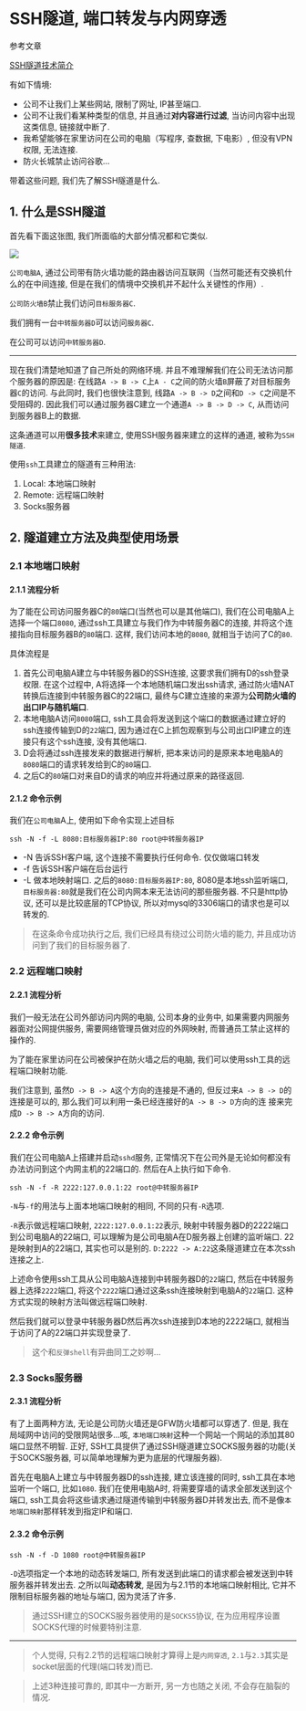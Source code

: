 # SSH隧道, 端口转发与内网穿透

参考文章

[SSH隧道技术简介](http://blog.sina.com.cn/s/blog_6ca2bddf0100rljn.html)

有如下情境:

- 公司不让我们上某些网站, 限制了网址, IP甚至端口. 
- 公司不让我们看某种类型的信息, 并且通过**对内容进行过滤**, 当访问内容中出现这类信息, 链接就中断了. 
- 我希望能够在家里访问在公司的电脑（写程序, 查数据, 下电影）, 但没有VPN权限, 无法连接. 
- 防火长城禁止访问谷歌...

带着这些问题, 我们先了解SSH隧道是什么. 

## 1. 什么是SSH隧道

首先看下面这张图, 我们所面临的大部分情况都和它类似. 

![](https://gitee.com/generals-space/gitimg/raw/master/c9e1370f79ab53ec852d15bf7b4ec617.jpeg)

`公司电脑A`, 通过公司带有防火墙功能的路由器访问互联网（当然可能还有交换机什么的在中间连接, 但是在我们的情境中交换机并不起什么关键性的作用）. 

`公司防火墙B`禁止我们访问`目标服务器C`.

我们拥有一台`中转服务器D`可以访问`服务器C`.

在公司可以访问`中转服务器D`.

------

现在我们清楚地知道了自己所处的网络环境. 并且不难理解我们在公司无法访问那个服务器的原因是: 在线路`A -> B -> C`上`A - C`之间的防火墙`B`屏蔽了对目标服务器`C`的访问. 与此同时, 我们也很快注意到, 线路`A -> B -> D`之间和`D -> C`之间是不受阻碍的. 因此我们可以通过服务器C建立一个通道`A -> B -> D -> C`, 从而访问到服务器B上的数据. 

这条通道可以用**很多技术**来建立, 使用SSH服务器来建立的这样的通道, 被称为`SSH隧道`. 

使用`ssh`工具建立的隧道有三种用法:

1. Local: 本地端口映射
2. Remote: 远程端口映射
3. Socks服务器

## 2. 隧道建立方法及典型使用场景

### 2.1 本地端口映射

#### 2.1.1 流程分析

为了能在公司访问服务器C的`80`端口(当然也可以是其他端口), 我们在公司电脑A上选择一个端口`8080`, 通过ssh工具建立与我们作为中转服务器C的连接, 并将这个连接指向目标服务器B的`80`端口. 这样, 我们访问本地的`8080`, 就相当于访问了C的`80`.

具体流程是

1. 首先公司电脑A建立与中转服务器D的SSH连接, 这要求我们拥有D的ssh登录权限. 在这个过程中, A将选择一个本地随机端口发出ssh请求, 通过防火墙NAT转换后连接到中转服务器C的22端口, 最终与C建立连接的来源为**公司防火墙的出口IP与随机端口**.
2. 本地电脑A访问`8080`端口, ssh工具会将发送到这个端口的数据通过建立好的ssh连接传输到D的`22`端口, 因为通过在C上抓包观察到与公司出口IP建立的连接只有这个ssh连接, 没有其他端口.
3. D会将通过ssh连接发来的数据进行解析, 把本来访问的是原来本地电脑A的`8080`端口的请求转发给到C的`80`端口. 
4. 之后C的`80`端口对来自D的请求的响应并将通过原来的路径返回.

#### 2.1.2 命令示例

我们在`公司电脑`A上, 使用如下命令实现上述目标

```
ssh -N -f -L 8080:目标服务器IP:80 root@中转服务器IP
```

- -N 告诉SSH客户端, 这个连接不需要执行任何命令. 仅仅做端口转发
- -f 告诉SSH客户端在后台运行
- -L 做本地映射端口. 之后的`8080:目标服务器IP:80`, 8080是本地ssh监听端口, `目标服务器:80`就是我们在公司内网本来无法访问的那些服务器. 不只是http协议, 还可以是比较底层的TCP协议, 所以对mysql的3306端口的请求也是可以转发的.

> 在这条命令成功执行之后, 我们已经具有绕过公司防火墙的能力, 并且成功访问到了我们的目标服务器了.

### 2.2 远程端口映射

#### 2.2.1 流程分析

我们一般无法在公司外部访问内网的电脑, 公司本身的业务中, 如果需要内网服务器面对公网提供服务, 需要网络管理员做对应的外网映射, 而普通员工禁止这样的操作的. 

为了能在家里访问在公司被保护在防火墙之后的电脑, 我们可以使用ssh工具的远程端口映射功能.

我们注意到, 虽然`D -> B -> A`这个方向的连接是不通的, 但反过来`A -> B -> D`的连接是可以的, 那么我们可以利用一条已经连接好的`A -> B -> D`方向的连 接来完成`D -> B -> A`方向的访问.

#### 2.2.2 命令示例

我们在公司电脑A上搭建并启动`sshd`服务, 正常情况下在公司外是无论如何都没有办法访问到这个内网主机的22端口的. 然后在A上执行如下命令.

```
ssh -N -f -R 2222:127.0.0.1:22 root@中转服务器IP
```

`-N`与`-f`的用法与上面本地端口映射的相同, 不同的只有`-R`选项.

`-R`表示做远程端口映射, `2222:127.0.0.1:22`表示, 映射中转服务器D的2222端口到公司电脑A的22端口, 可以理解为是公司电脑A在D服务器上创建的监听端口. 22是映射到A的22端口, 其实也可以是别的. `D:2222 -> A:22`这条隧道建立在本次ssh连接之上.

上述命令使用ssh工具从公司电脑A连接到中转服务器D的`22`端口, 然后在中转服务器上选择`2222`端口, 将这个`2222`端口通过这条ssh连接映射到电脑A的`22`端口. 这种方式实现的映射方法叫做远程端口映射. 

然后我们就可以登录中转服务器D然后再次ssh连接到D本地的2222端口, 就相当于访问了A的22端口并实现登录了.

> 这个和`反弹shell`有异曲同工之妙啊...

### 2.3 Socks服务器

#### 2.3.1 流程分析

有了上面两种方法, 无论是公司防火墙还是GFW防火墙都可以穿透了. 但是, 我在局域网中访问的受限网站很多...咳, `本地端口映射`这种一个网站一个网站的添加其80端口显然不明智. 正好, SSH工具提供了通过SSH隧道建立SOCKS服务器的功能(关于SOCKS服务器, 可以简单地理解为更为底层的代理服务器).

首先在电脑A上建立与中转服务器D的ssh连接, 建立该连接的同时, ssh工具在本地监听一个端口, 比如`1080`. 我们在使用电脑A时, 将需要穿墙的请求全部发送到这个端口, ssh工具会将这些请求通过隧道传输到中转服务器D并转发出去, 而不是像`本地端口映射`那样转发到指定IP和端口. 

#### 2.3.2 命令示例

```
ssh -N -f -D 1080 root@中转服务器IP
```

`-D`选项指定一个本地的动态转发端口, 所有发送到此端口的请求都会被发送到中转服务器并转发出去. 之所以叫**动态转发**, 是因为与2.1节的本地端口映射相比, 它并不限制目标服务器的地址与端口, 因为灵活了许多.

> 通过SSH建立的SOCKS服务器使用的是`SOCKS5`协议, 在为应用程序设置SOCKS代理的时候要特别注意.

------

> 个人觉得, 只有2.2节的远程端口映射才算得上是`内网穿透`, `2.1`与`2.3`其实是socket层面的代理(端口转发)而已.

> 上述3种连接可靠的, 即其中一方断开, 另一方也随之关闭, 不会存在脑裂的情况.